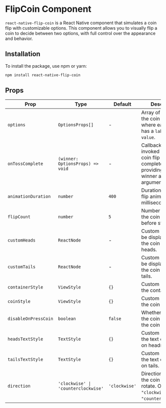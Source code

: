 # FlipCoin Component

`react-native-flip-coin` is a React Native component that simulates a coin flip with customizable options. This component allows you to visually flip a coin to decide between two options, with full control over the appearance and behavior.

## Installation

To install the package, use npm or yarn:

```bash
npm install react-native-flip-coin
```

## Props


| Prop                | Type                    | Default       | Description                                                                                                                                                             |
|---------------------|-------------------------|---------------|-------------------------------------------------------------------------------------------------------------------------------------------------------------------------|
| `options`           | `OptionsProps[]`        | -             | Array of options for the coin sides, where each option has a `label` and `value`.                                                                                   |
| `onTossComplete`    | `(winner: OptionsProps) => void` | -             | Callback function invoked when the coin flip is completed, providing the winner as an argument.                                                                       |
| `animationDuration` | `number`                | `400`         | Duration of each flip animation in milliseconds.                                                                                                                        |
| `flipCount`         | `number`                | `5`           | Number of times the coin should flip before stopping.                                                                                                                     |
| `customHeads`       | `ReactNode`             | -             | Custom content to be displayed when the coin shows heads.                                                                                                                |
| `customTails`       | `ReactNode`             | -             | Custom content to be displayed when the coin shows tails.                                                                                                                |
| `containerStyle`    | `ViewStyle`             | `{}`          | Custom style for the container view.                                                                                                                                     |
| `coinStyle`         | `ViewStyle`             | `{}`          | Custom style for the coin view.                                                                                                                                           |
| `disableOnPressCoin`| `boolean`               | `false`       | Whether to disable the coin flip when the coin is pressed.                                                                                                               |
| `headsTextStyle`    | `TextStyle`             | `{}`          | Custom style for the text displayed on heads.                                                                                                                             |
| `tailsTextStyle`    | `TextStyle`             | `{}`          | Custom style for the text displayed on tails.                                                                                                                             |
| `direction`         | `'clockwise' \| 'counterclockwise'` | `'clockwise'` | Direction in which the coin should rotate. Options are `"clockwise"` or `"counterclockwise"`.                                                                           |
